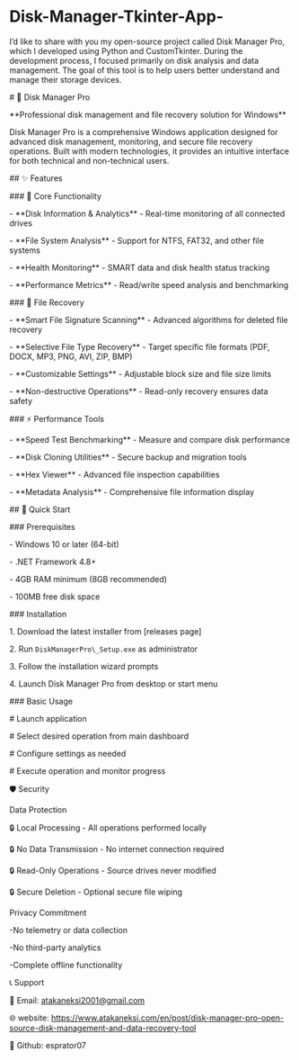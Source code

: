 # Disk-Manager-Tkinter-App-
I’d like to share with you my open-source project called Disk Manager Pro, which I developed using Python and CustomTkinter. During the development process, I focused primarily on disk analysis and data management. The goal of this tool is to help users better understand and manage their storage devices.


\# 💾 Disk Manager Pro

\*\*Professional disk management and file recovery solution for Windows\*\*

Disk Manager Pro is a comprehensive Windows application designed for advanced disk management, monitoring, and secure file recovery operations. Built with modern technologies, it provides an intuitive interface for both technical and non-technical users.

\## ✨ Features

\### 🔧 Core Functionality

\- \*\*Disk Information \& Analytics\*\* - Real-time monitoring of all connected drives

\- \*\*File System Analysis\*\* - Support for NTFS, FAT32, and other file systems  

\- \*\*Health Monitoring\*\* - SMART data and disk health status tracking

\- \*\*Performance Metrics\*\* - Read/write speed analysis and benchmarking



\### 🔄 File Recovery

\- \*\*Smart File Signature Scanning\*\* - Advanced algorithms for deleted file recovery

\- \*\*Selective File Type Recovery\*\* - Target specific file formats (PDF, DOCX, MP3, PNG, AVI, ZIP, BMP)

\- \*\*Customizable Settings\*\* - Adjustable block size and file size limits

\- \*\*Non-destructive Operations\*\* - Read-only recovery ensures data safety



\### ⚡ Performance Tools

\- \*\*Speed Test Benchmarking\*\* - Measure and compare disk performance

\- \*\*Disk Cloning Utilities\*\* - Secure backup and migration tools

\- \*\*Hex Viewer\*\* - Advanced file inspection capabilities

\- \*\*Metadata Analysis\*\* - Comprehensive file information display



\## 🚀 Quick Start



\### Prerequisites

\- Windows 10 or later (64-bit)

\- .NET Framework 4.8+

\- 4GB RAM minimum (8GB recommended)

\- 100MB free disk space



\### Installation

1\. Download the latest installer from \[releases page]

2\. Run `DiskManagerPro\_Setup.exe` as administrator

3\. Follow the installation wizard prompts

4\. Launch Disk Manager Pro from desktop or start menu



\### Basic Usage


\# Launch application

\# Select desired operation from main dashboard

\# Configure settings as needed

\# Execute operation and monitor progress



🛡️ Security

Data Protection

🔒 Local Processing - All operations performed locally



🔒 No Data Transmission - No internet connection required



🔒 Read-Only Operations - Source drives never modified



🔒 Secure Deletion - Optional secure file wiping



Privacy Commitment

\-No telemetry or data collection



\-No third-party analytics



\-Complete offline functionality





📞 Support

📧 Email: atakaneksi2001@gmail.com

🌐 website: https://www.atakaneksi.com/en/post/disk-manager-pro-open-source-disk-management-and-data-recovery-tool

🐛 Github: esprator07



